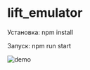 # lift_emulator

Установка: npm install

Запуск: npm run start

![demo](https://github.com/antonsrc/lift_emulator/assets/42311699/9866c704-7de6-452e-98de-dac6f72de23f)